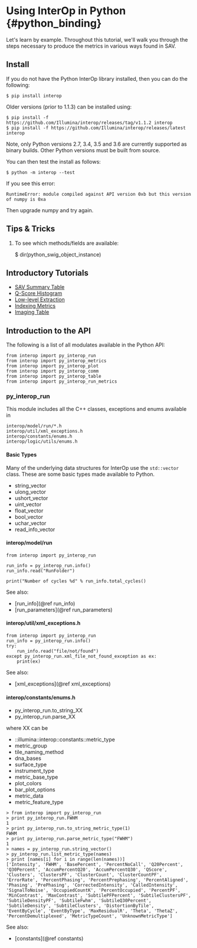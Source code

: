 Using InterOp in Python      {#python_binding}
=======================

Let's learn by example. Throughout this tutorial, we'll walk you through the steps necessary to produce the metrics
in various ways found in SAV.

## Install

If you do not have the Python InterOp library installed, then you can do the following:

    $ pip install interop

Older versions (prior to 1.1.3) can be installed using:


    $ pip install -f https://github.com/Illumina/interop/releases/tag/v1.1.2 interop
    $ pip install -f https://github.com/Illumina/interop/releases/latest interop

Note, only Python versions 2.7, 3.4, 3.5 and 3.6 are currently 
supported as binary builds. Other Python versions must be built 
from source.

You can then test the install as follows:
    
    $ python -m interop --test

If you see this error:

    RuntimeError: module compiled against API version 0xb but this version of numpy is 0xa

Then upgrade numpy and try again.

## Tips & Tricks

1. To see which methods/fields are available:

    $ dir(python_swig_object_instance)


## Introductory Tutorials

 * [SAV Summary Table](https://github.com/Illumina/interop/blob/master/docs/src/Tutorial_01_Intro.ipynb)
 * [Q-Score Histogram](https://github.com/Illumina/interop/blob/master/docs/src/Tutorial_02_Plot_Bar.ipynb)
 * [Low-level Extraction](https://github.com/Illumina/interop/blob/master/docs/src/Tutorial_03_Low_Level.ipynb)
 * [Indexing Metrics](https://github.com/Illumina/interop/blob/master/docs/src/Tutorial_04_Indexing_Metrics.ipynb)
 * [Imaging Table](https://github.com/Illumina/interop/blob/master/docs/src/Tutorial_05_Imaging_Table.ipynb)


## Introduction to the API

The following is a list of all modulates available in the Python API:

    from interop import py_interop_run
    from interop import py_interop_metrics
    from interop import py_interop_plot
    from interop import py_interop_comm
    from interop import py_interop_table
    from interop import py_interop_run_metrics

### py_interop_run

This module includes all the C++ classes, exceptions and enums available in 
    
    interop/model/run/*.h
    interop/util/xml_exceptions.h
    interop/constants/enums.h
    interop/logic/utils/enums.h
    
#### Basic Types

Many of the underlying data structures for InterOp use the `std::vector` class. These are some
basic types made available to Python.

  - string_vector
  - ulong_vector
  - ushort_vector
  - uint_vector
  - float_vector
  - bool_vector
  - uchar_vector
  - read_info_vector

#### interop/model/run

~~~~~~~~~~~~~{.py}
from interop import py_interop_run

run_info = py_interop_run.info()
run_info.read("RunFolder")

print("Number of cycles %d" % run_info.total_cycles()
~~~~~~~~~~~~~


See also:

  - [run_info](@ref run_info)
  - [run_parameters](@ref run_parameters)


#### interop/util/xml_exceptions.h


~~~~~~~~~~~~~{.py}
from interop import py_interop_run
run_info = py_interop_run.info()
try:
    run_info.read("file/not/found")
except py_interop_run.xml_file_not_found_exception as ex:
    print(ex)
~~~~~~~~~~~~~

See also:

  - [xml_exceptions](@ref xml_exceptions)


#### interop/constants/enums.h

 - py_interop_run.to_string_XX
 - py_interop_run.parse_XX

where XX can be 

 - ::illumina::interop::constants::metric_type
 - metric_group
 - tile_naming_method
 - dna_bases
 - surface_type
 - instrument_type
 - metric_base_type
 - plot_colors
 - bar_plot_options
 - metric_data
 - metric_feature_type

~~~~~~~~~~~~~{.py}
> from interop import py_interop_run
> print py_interop_run.FWHM
1
> print py_interop_run.to_string_metric_type(1)
FWHM
> print py_interop_run.parse_metric_type("FWHM")
1
> names = py_interop_run.string_vector()
> py_interop_run.list_metric_type(names)
> print [names[i] for i in range(len(names))]
['Intensity', 'FWHM', 'BasePercent', 'PercentNoCall', 'Q20Percent', 'Q30Percent', 'AccumPercentQ20', 'AccumPercentQ30', 'QScore', 'Clusters', 'ClustersPF', 'ClusterCount', 'ClusterCountPF', 'ErrorRate', 'PercentPhasing', 'PercentPrephasing', 'PercentAligned', 'Phasing', 'PrePhasing', 'CorrectedIntensity', 'CalledIntensity', 'SignalToNoise', 'OccupiedCountK', 'PercentOccupied', 'PercentPF', 'MinContrast', 'MaxContrast', 'SubtilePFPercent', 'SubtileClustersPF', 'SubtileDensityPF', 'SubtileFwhm', 'SubtileQ30Percent', 'SubtileDensity', 'SubtileClusters', 'DistortionByTile', 'EventByCycle', 'EventByType', 'MaxResidualR', 'Theta', 'ThetaZ', 'PercentDemultiplexed', 'MetricTypeCount', 'UnknownMetricType']
~~~~~~~~~~~~~

See also:

  - [constants](@ref constants)

